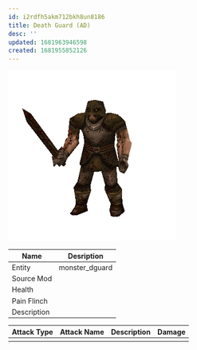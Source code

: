 ```yaml
---
id: i2rdfh5akm712bkh8un8186
title: Death Guard (AD)
desc: ''
updated: 1681963946598
created: 1681955852126
---
```

![Monster Picture](assets/img/knight_dguard.png)

|Name  |Desription|
|------|-------------|
|Entity|monster_dguard|
|Source Mod||
|Health||
|Pain Flinch||
|Description||

|Attack Type|Attack Name|Description|Damage|
|-----------|-----------|-----------|------|
||||